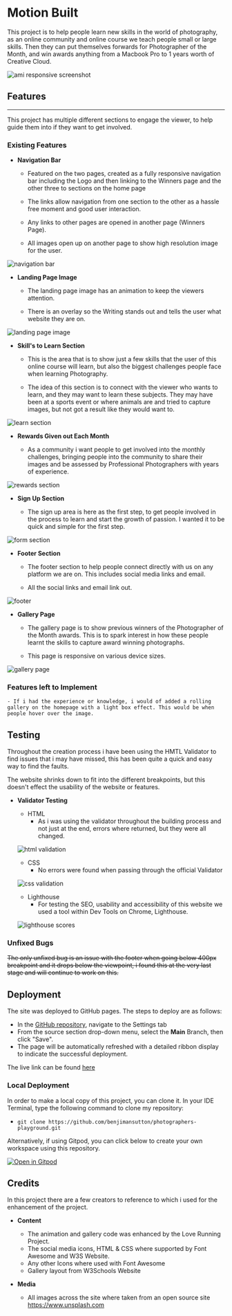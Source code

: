 # Motion Built

This project is to help people learn new skills in the world of photography, as an online community and online course we teach people small or large skills. Then they can put themselves forwards for Photographer of the Month, and win awards anything from a Macbook Pro to 1 years worth of Creative Cloud.


![ami responsive screenshot](/assets/images/ami-responsive.png)

## Features

---

This project has multiple different sections to engage the viewer, to help guide them into if they want to get involved.

### Existing Features

- __Navigation Bar__

    - Featured on the two pages, created as a fully responsive navigation bar including the Logo and then linking to the Winners page and the other three to sections on the home page

    - The links allow navigation from one section to the other as a hassle free moment and good user interaction.

    - Any links to other pages are opened in another page (Winners Page).

    - All images open up on another page to show high resolution image for the user.

![navigation bar](/assets/images/navigation-bar.png)

- __Landing Page Image__

    - The landing page image has an animation to keep the viewers attention.

    - There is an overlay so the Writing stands out and tells the user what website they are on.

![landing page image](/assets/images/hero-image.png)


- __Skill's to Learn Section__

    - This is the area that is to show just a few skills that the user of this online course will learn, but also the biggest challenges people face when learning Photography.

    - The idea of this section is to connect with the viewer who wants to learn, and they may want to learn these subjects. They may have been at a sports event or where animals are and tried to capture images, but not got a result like they would want to.


![learn section](/assets/images/learn-section.png)


- __Rewards Given out Each Month__

    - As a community i want people to get involved into the monthly challenges, bringing people into the community to share their images and be assessed by Professional Photographers with years of experience.

![rewards section](/assets/images/prize-section.png)

- __Sign Up Section__

    - The sign up area is here as the first step, to get people involved in the process to learn and start the growth of passion. I wanted it to be quick and simple for the first step.

![form section](/assets/images/form-section.png)

- __Footer Section__

    - The footer section to help people connect directly with us on any platform we are on. This includes social media links and email.

    - All the social links and email link out.

![footer](/assets/images/footer.png)

- __Gallery Page__

    - The gallery page is to show previous winners of the Photographer of the Month awards. This is to spark interest in how these people learnt the skills to capture award winning photographs.

    - This page is responsive on various device sizes.

![gallery page](/assets/images/gallery.png)

### Features left to Implement

    - If i had the experience or knowledge, i would of added a rolling gallery on the homepage with a light box effect. This would be when people hover over the image.

## Testing

Throughout the creation process i have been using the HMTL Validator to find issues that i may have missed, this has been quite a quick and easy way to find the faults.

The website shrinks down to fit into the different breakpoints, but this doesn't effect the usability of the website or features.

- __Validator Testing__

    - HTML
        - As i was using the validator throughout the building process and not just at the end, errors where returned, but they were all changed.

    ![html validation](/assets/images/html-validator.png)

    - CSS
        - No errors were found when passing through the official Validator

    ![css validation](/assets/images/css-validator.png)

    - Lighthouse
        - For testing the SEO, usability and accessibility of this website we used a tool within Dev Tools on Chrome, Lighthouse.

    ![lighthouse scores](/assets/images/lighthouse-score.png)


### Unfixed Bugs

~~The only unfixed bug is an issue with the footer when going below 400px breakpoint and it drops below the viewpoint, i found this at the very last stage and will continue to work on this.~~


## Deployment

The site was deployed to GitHub pages. The steps to deploy are as follows: 
  - In the [GitHub repository](https://github.com/benjimansutton/photographers-playground), navigate to the Settings tab 
  - From the source section drop-down menu, select the **Main** Branch, then click "Save".
  - The page will be automatically refreshed with a detailed ribbon display to indicate the successful deployment.

The live link can be found [here](https://benjimansutton.github.io/photographers-playground)

### Local Deployment

In order to make a local copy of this project, you can clone it. In your IDE Terminal, type the following command to clone my repository:

- `git clone https://github.com/benjimansutton/photographers-playground.git`

Alternatively, if using Gitpod, you can click below to create your own workspace using this repository.

[![Open in Gitpod](https://gitpod.io/button/open-in-gitpod.svg)](https://gitpod.io/#https://github.com/benjimansutton/photographers-playground)

 ## Credits

 In this project there are a few creators to reference to which i used for the enhancement of the project.

- __Content__

    - The animation and gallery code was enhanced by the Love Running Project.
    - The social media icons, HTML & CSS where supported by Font Awesome and W3S Website.
    - Any other Icons where used with Font Awesome
    - Gallery layout from W3Schools Website

- __Media__

    - All images across the site where taken from an open source site https://www.unsplash.com

